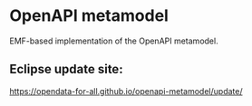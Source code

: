 # OpenAPI metamodel
EMF-based implementation of the OpenAPI metamodel.

## Eclipse update site:
https://opendata-for-all.github.io/openapi-metamodel/update/
